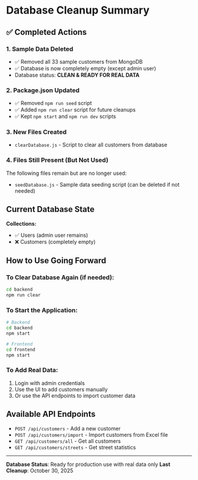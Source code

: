 # Database Cleanup Summary

## ✅ Completed Actions

### 1. **Sample Data Deleted**

- ✅ Removed all 33 sample customers from MongoDB
- ✅ Database is now completely empty (except admin user)
- Database status: **CLEAN & READY FOR REAL DATA**

### 2. **Package.json Updated**

- ✅ Removed `npm run seed` script
- ✅ Added `npm run clear` script for future cleanups
- ✅ Kept `npm start` and `npm run dev` scripts

### 3. **New Files Created**

- `clearDatabase.js` - Script to clear all customers from database

### 4. **Files Still Present (But Not Used)**

The following files remain but are no longer used:

- `seedDatabase.js` - Sample data seeding script (can be deleted if not needed)

## Current Database State

**Collections:**

- ✅ Users (admin user remains)
- ❌ Customers (completely empty)

## How to Use Going Forward

### To Clear Database Again (if needed):

```bash
cd backend
npm run clear
```

### To Start the Application:

```bash
# Backend
cd backend
npm start

# Frontend
cd frontend
npm start
```

### To Add Real Data:

1. Login with admin credentials
2. Use the UI to add customers manually
3. Or use the API endpoints to import customer data

## Available API Endpoints

- `POST /api/customers` - Add a new customer
- `POST /api/customers/import` - Import customers from Excel file
- `GET /api/customers/all` - Get all customers
- `GET /api/customers/streets` - Get street statistics

---

**Database Status**: Ready for production use with real data only
**Last Cleanup**: October 30, 2025
